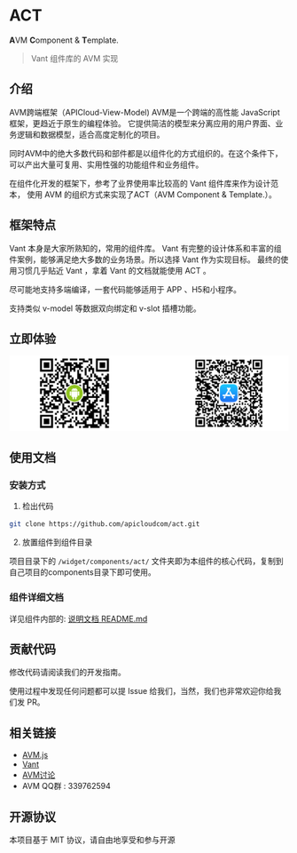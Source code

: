 # ACT

**A**VM **C**omponent & **T**emplate.

> Vant 组件库的 AVM 实现

## 介绍

AVM跨端框架（APICloud-View-Model)
AVM是一个跨端的高性能 JavaScript 框架，更趋近于原生的编程体验。 它提供简洁的模型来分离应用的用户界面、业务逻辑和数据模型，适合高度定制化的项目。

同时AVM中的绝大多数代码和部件都是以组件化的方式组织的。在这个条件下，可以产出大量可复用、实用性强的功能组件和业务组件。

在组件化开发的框架下，参考了业界使用率比较高的 Vant 组件库来作为设计范本， 使用 AVM 的组织方式来实现了ACT（AVM Component & Template.）。

## 框架特点

Vant 本身是大家所熟知的，常用的组件库。 Vant 有完整的设计体系和丰富的组件案例，能够满足绝大多数的业务场景。所以选择 Vant 作为实现目标。 最终的使用习惯几乎贴近 Vant ，拿着 Vant 的文档就能使用 ACT 。

尽可能地支持多端编译，一套代码能够适用于 APP 、H5和小程序。

支持类似 v-model 等数据双向绑定和 v-slot 插槽功能。

## 立即体验

![](./qrcode.png)

## 使用文档

### 安装方式

1. 检出代码

~~~bash
git clone https://github.com/apicloudcom/act.git
~~~

2. 放置组件到组件目录

项目目录下的 ` /widget/components/act/ ` 文件夹即为本组件的核心代码，复制到自己项目的components目录下即可使用。

### 组件详细文档

详见组件内部的: [说明文档 README.md](./widget/components/act/readme.md)

## 贡献代码

修改代码请阅读我们的开发指南。

使用过程中发现任何问题都可以提 Issue 给我们，当然，我们也非常欢迎你给我们发 PR。

## 相关链接

- [AVM.js](https://www.apicloud.com/AVMframe)
- [Vant](https://vant-contrib.gitee.io/vant/v3/)
- [AVM讨论](https://community.apicloud.com/bbs/forum-71-1.html)
- AVM QQ群 : 339762594

## 开源协议

本项目基于 MIT 协议，请自由地享受和参与开源
